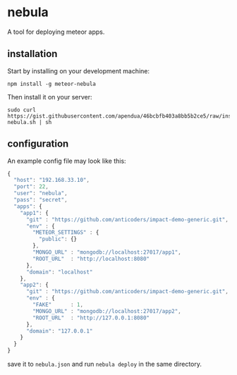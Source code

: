 nebula
======

A tool for deploying meteor apps.

installation
------------

Start by installing on your development machine:
```
npm install -g meteor-nebula
```
Then install it on your server:
```
sudo curl https://gist.githubusercontent.com/apendua/46bcbfb403a8bb5b2ce5/raw/install-nebula.sh | sh
```

configuration
-------------

An example config file may look like this:
```javascript
{
  "host": "192.168.33.10",
  "port": 22,
  "user": "nebula",
  "pass": "secret",
  "apps": {
    "app1": {
      "git" : "https://github.com/anticoders/impact-demo-generic.git",
      "env" : {
        "METEOR_SETTINGS" : {
          "public": {}
        },
        "MONGO_URL" : "mongodb://localhost:27017/app1",
        "ROOT_URL"  : "http://localhost:8080"
      },
      "domain": "localhost"
    },
    "app2": {
      "git" : "https://github.com/anticoders/impact-demo-generic.git",
      "env" : {
        "FAKE"      : 1,
        "MONGO_URL" : "mongodb://localhost:27017/app2",
        "ROOT_URL"  : "http://127.0.0.1:8080"
      },
      "domain": "127.0.0.1"
    }
  }
}

```
save it to `nebula.json` and run `nebula deploy` in the same directory.


